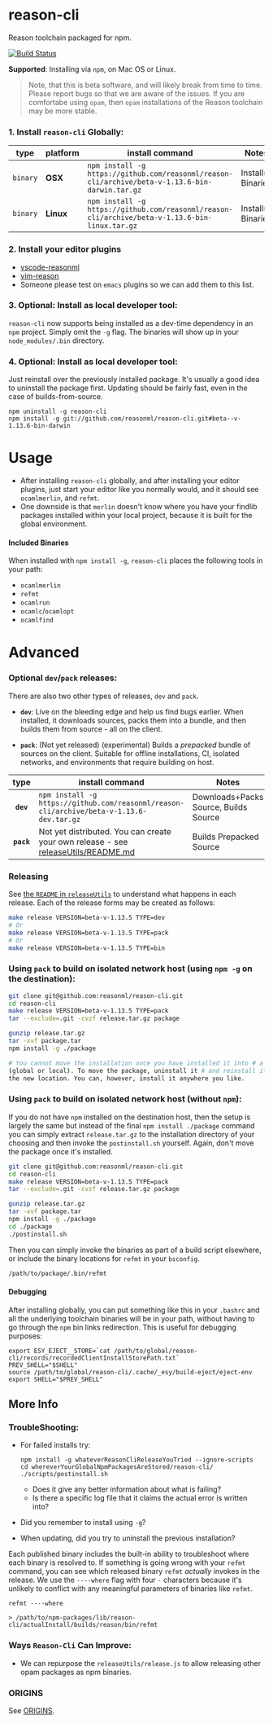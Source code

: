 # reason-cli
Reason toolchain packaged for npm.

[![Build Status](https://travis-ci.org/reasonml/reason-cli.svg?branch=master)](https://travis-ci.org/reasonml/reason-cli)

**Supported**: Installing via `npm`, on Mac OS or Linux.

> Note, that this is beta software, and will likely break from time to time. Please report bugs so that we are aware of the issues. If you are comfortabe using `opam`, then `opam` installations of the Reason
toolchain may be more stable.


### 1. Install `reason-cli` Globally:

| type     | platform  | install command                                                                                 | Notes   |
|:--------:|-----------|-------------------------------------------------------------------------------------------------|---------|
| `binary` | **OSX**   | `npm install -g https://github.com/reasonml/reason-cli/archive/beta-v-1.13.6-bin-darwin.tar.gz` | Installs Binaries |
| `binary` | **Linux** | `npm install -g https://github.com/reasonml/reason-cli/archive/beta-v-1.13.6-bin-linux.tar.gz`  | Installs Binaries |

### 2. Install your editor plugins

- [vscode-reasonml](https://github.com/freebroccolo/vscode-reasonml)
- [vim-reason](https://github.com/chenglou/vim-reason)
- Someone please test on `emacs` plugins so we can add them to this list.


### 3. Optional: Install as local developer tool:
`reason-cli` now supports being installed as a dev-time dependency in an `npm`
project. Simply omit the `-g` flag. The binaries will show up in your
`node_modules/.bin` directory.

### 4. Optional: Install as local developer tool:

Just reinstall over the previously installed package. It's usually a good idea
to uninstall the package first. Updating should be fairly fast, even in the case of builds-from-source.


```
npm uninstall -g reason-cli
npm install -g git://github.com/reasonml/reason-cli.git#beta--v-1.13.6-bin-darwin
```
# Usage

- After installing `reason-cli` globally, and after installing your editor
  plugins, just start your editor like you normally would, and it should see
  `ocamlmerlin`, and `refmt`.
- One downside is that `merlin` doesn't know where you have your findlib
  packages installed within your local project, because it is built for the
  global environment.

#### Included Binaries

When installed with `npm install -g`, `reason-cli` places the following tools
in your path:

- `ocamlmerlin`
- `refmt`
- `ocamlrun`
- `ocamlc`/`ocamlopt`
- `ocamlfind`


# Advanced

### Optional `dev`/`pack` releases:
There are also two other types of releases, `dev` and `pack`.

- **`dev`**: Live on the bleeding edge and help us find bugs earlier. When
  installed, it downloads sources, packs them into a bundle, and then builds
  them from source - all on the client.

- **`pack`**: (Not yet released) (experimental) Builds a *prepacked* bundle of
  sources on the client. Suitable for offline installations, CI, isolated
  networks, and environments that require building on host.

| type | install command                                                                   | Notes   |
|:----:|-----------------------------------------------------------------------------------|---------|
| **`dev`** | `npm install -g https://github.com/reasonml/reason-cli/archive/beta-v-1.13.6-dev.tar.gz`    | Downloads+Packs Source, Builds Source |
| **`pack`** | Not yet distributed. You can create your own release - see [releaseUtils/README.md](./releaseUtils/README.md)  | Builds Prepacked Source |



### Releasing

See [the `README` in `releaseUtils`](./releaseUtils/README.md) to understand
what happens in each release. Each of the release forms may be created as
follows:

```sh
make release VERSION=beta-v-1.13.5 TYPE=dev
# Or
make release VERSION=beta-v-1.13.5 TYPE=pack
# Or
make release VERSION=beta-v-1.13.5 TYPE=bin
```

### Using `pack` to build on isolated network host (using `npm -g` on the destination):

```sh
git clone git@github.com:reasonml/reason-cli.git
cd reason-cli
make release VERSION=beta-v-1.13.5 TYPE=pack
tar --exclude=.git -cvzf release.tar.gz package

gunzip release.tar.gz
tar -xvf package.tar
npm install -g ./package

# You cannot move the installation once you have installed it into # a location
(global or local). To move the package, uninstall it # and reinstall it from
the new location. You can, however, install it anywhere you like.
```

### Using `pack` to build on isolated network host (without `npm`):

If you do not have `npm` installed on the destination host, then the setup is
largely the same but instead of the final `npm install ./package` command you
can simply extract `release.tar.gz` to the installation directory of your
choosing and then invoke the `postinstall.sh` yourself. Again, don't move the
package once it's installed.

```sh
git clone git@github.com:reasonml/reason-cli.git
cd reason-cli
make release VERSION=beta-v-1.13.5 TYPE=pack
tar --exclude=.git -cvzf release.tar.gz package

gunzip release.tar.gz
tar -xvf package.tar
npm install -g ./package
cd ./package
./postinstall.sh
```

Then you can simply invoke the binaries as part of a build script elsewhere, or
include the binary locations for `refmt` in your `bsconfig`.

```sh
/path/to/package/.bin/refmt
```

#### Debugging

After installing globally, you can put something like this in your `.bashrc` and all the underlying
toolchain binaries will be in your path, without having to go through the `npm` bin
links redirection. This is useful for debugging purposes:

```
export ESY_EJECT__STORE=`cat /path/to/global/reason-cli/records/recordedClientInstallStorePath.txt`
PREV_SHELL="$SHELL"
source /path/to/global/reason-cli/.cache/_esy/build-eject/eject-env
export SHELL="$PREV_SHELL"
```

## More Info


### TroubleShooting:

- For failed installs try:

      npm install -g whateverReasonCliReleaseYouTried --ignore-scripts
      cd whereverYourGlobalNpmPackagesAreStored/reason-cli/
      ./scripts/postinstall.sh

  - Does it give any better information about what is failing?
  - Is there a specific log file that it claims the actual error is written into?

- Did you remember to install using `-g`?
- When updating, did you try to uninstall the previous installation?

Each published binary includes the built-in ability to troubleshoot where each
binary is resolved to.  If something is going wrong with your `refmt` command,
you can see which released binary `refmt` *actually* invokes in the release. We
use the `----where` flag with four `-` characters because it's unlikely to
conflict with any meaningful parameters of binaries like `refmt`.

```
refmt ----where

> /path/to/npm-packages/lib/reason-cli/actualInstall/builds/reason/bin/refmt

```

### Ways `Reason-Cli` Can Improve:

- We can repurpose the `releaseUtils/release.js` to allow releasing other opam
packages as npm binaries.


### ORIGINS

See [ORIGINS](./ORIGINS.md).


